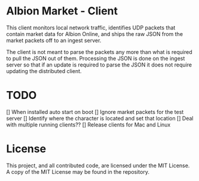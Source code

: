 # Albion Market - Client
This client monitors local network traffic, identifies UDP packets
that contain market data for Albion Online, and ships the raw JSON
from the market packets off to an ingest server.

The client is not meant to parse the packets any more than what is
required to pull the JSON out of them. Processing the JSON is done
on the ingest server so that if an update is required to parse the
JSON it does not require updating the distributed client.

# TODO
[] When installed auto start on boot
[] Ignore market packets for the test server
[] Identify where the character is located and set that location
[] Deal with multiple running clients??
[] Release clients for Mac and Linux

# License
This project, and all contributed code, are licensed under the MIT
License. A copy of the MIT License may be found in the repository.